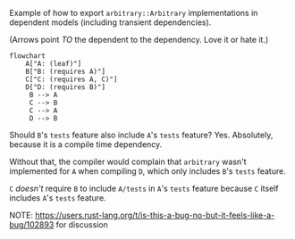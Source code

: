 Example of how to export `arbitrary::Arbitrary` implementations in dependent models (including transient dependencies).

(Arrows point *TO* the dependent to the dependency. Love it or hate it.)

```mermaid
flowchart
    A["A: (leaf)"]
    B["B: (requires A)"]
    C["C: (requires A, C)"]
    D["D: (requires B)"]
     B --> A
     C --> B
     C --> A
     D --> B
```

Should `B`'s `tests` feature also include `A`'s `tests` feature? Yes. Absolutely, because it is a compile time dependency.

Without that, the compiler would complain that `arbitrary` wasn't implemented for `A` when compiling `D`, which only includes `B`'s `tests` feature. 

`C` *doesn't* require `B` to include `A/tests` in `A`'s `tests` feature because `C` itself includes `A`'s `tests` feature.

NOTE: https://users.rust-lang.org/t/is-this-a-bug-no-but-it-feels-like-a-bug/102893 for discussion